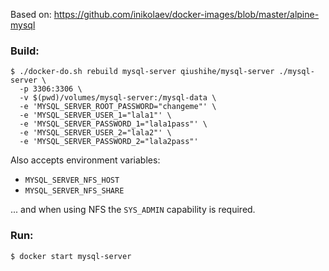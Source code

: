 Based on: https://github.com/inikolaev/docker-images/blob/master/alpine-mysql

### Build:

```
$ ./docker-do.sh rebuild mysql-server qiushihe/mysql-server ./mysql-server \
  -p 3306:3306 \
  -v $(pwd)/volumes/mysql-server:/mysql-data \
  -e 'MYSQL_SERVER_ROOT_PASSWORD="changeme"' \
  -e 'MYSQL_SERVER_USER_1="lala1"' \
  -e 'MYSQL_SERVER_PASSWORD_1="lala1pass"' \
  -e 'MYSQL_SERVER_USER_2="lala2"' \
  -e 'MYSQL_SERVER_PASSWORD_2="lala2pass"'
```

Also accepts environment variables:

* `MYSQL_SERVER_NFS_HOST`
* `MYSQL_SERVER_NFS_SHARE`

... and when using NFS the `SYS_ADMIN` capability is required.

### Run:

```
$ docker start mysql-server
```
